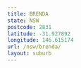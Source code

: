 ```yaml
---
title: BRENDA
state: NSW
postcode: 2831
latitude: -31.927892
longitude: 146.615174
url: /nsw/brenda/
layout: suburb
---
```

